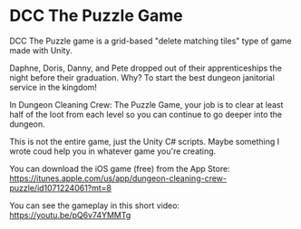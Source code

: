 # DCC The Puzzle Game
DCC The Puzzle game is a grid-based "delete matching tiles" type of game made with Unity.

Daphne, Doris, Danny, and Pete dropped out of their apprenticeships the night before their graduation. Why? To start the best dungeon janitorial service in the kingdom!

In Dungeon Cleaning Crew: The Puzzle Game, your job is to clear at least half of the loot from each level so you can continue to go deeper into the dungeon.

This is not the entire game, just the Unity C# scripts. Maybe something I wrote coud help you in whatever game you're creating.

You can download the iOS game (free) from the App Store: https://itunes.apple.com/us/app/dungeon-cleaning-crew-puzzle/id1071224061?mt=8

You can see the gameplay in this short video: https://youtu.be/pQ6v74YMMTg

